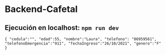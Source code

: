 # Backend-Cafetal
## Ejecución en localhost: `npm run dev`


`
{
    "cedula":"",
    "edad":55,
    "nombre":"Laura",
    "telefono": "86959561",
    "telefonoEmergencia":"911",
    "fechaIngreso":"26/10/2021",
    "genero":"F"
}
`
